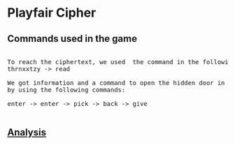 # Playfair Cipher

## Commands used in the game
<pre> 
To reach the ciphertext, we used  the command in the following sequence :       
thrnxxtzy -> read

We got information and a command to open the hidden door in the main chamber
by using the following commands: 

enter -> enter -> pick -> back -> give

</pre>
## [Analysis](./report.pdf)


